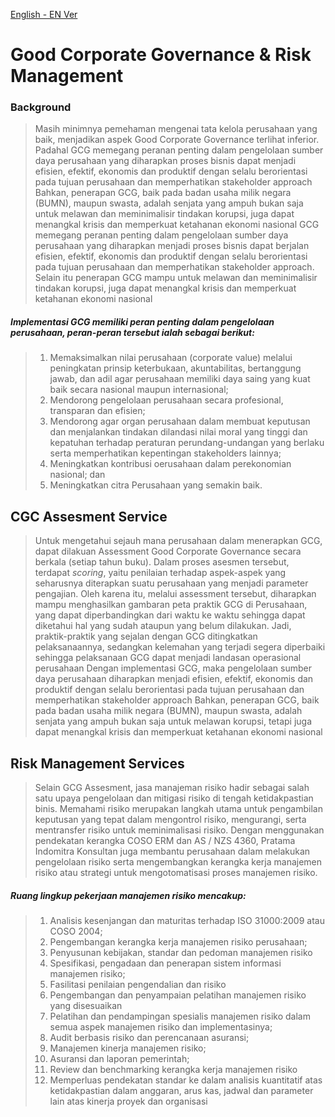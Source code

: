 [English - EN Ver](/GCG-RM-EN.md)
# Good Corporate Governance & Risk Management
### Background
> Masih minimnya pemehaman mengenai tata kelola perusahaan yang baik, menjadikan aspek Good Corporate Governance terlihat inferior. Padahal GCG memegang peranan penting dalam pengelolaan sumber daya perusahaan yang diharapkan proses bisnis dapat menjadi efisien, efektif, ekonomis dan produktif dengan selalu berorientasi pada tujuan perusahaan dan memperhatikan stakeholder approach
> Bahkan, penerapan GCG, baik pada badan usaha milik negara (BUMN), maupun swasta, adalah senjata yang ampuh bukan saja untuk melawan dan meminimalisir tindakan korupsi, juga dapat menangkal krisis dan memperkuat ketahanan ekonomi nasional
> GCG memegang peranan penting dalam pengelolaan sumber daya perusahaan yang diharapkan menjadi proses bisnis dapat berjalan efisien, efektif, ekonomis dan produktif dengan selalu berorientasi pada tujuan perusahaan dan memperhatikan stakeholder approach. Selain itu penerapan GCG mampu untuk melawan dan meminimalisir tindakan korupsi, juga dapat menangkal krisis dan memperkuat ketahanan ekonomi nasional
##### Implementasi GCG memiliki peran penting dalam pengelolaan perusahaan, peran-peran tersebut ialah sebagai berikut:
> 1. Memaksimalkan nilai perusahaan (corporate value) melalui peningkatan prinsip keterbukaan, akuntabilitas, bertanggung jawab, dan adil agar perusahaan memiliki daya saing yang kuat baik secara nasional maupun internasional;
> 2. Mendorong pengelolaan perusahaan secara profesional, transparan dan efisien;
> 3. Mendorong agar organ perusahaan dalam membuat keputusan dan menjalankan tindakan dilandasi nilai moral yang tinggi dan kepatuhan terhadap peraturan perundang-undangan yang berlaku serta memperhatikan kepentingan stakeholders lainnya;
> 4. Meningkatkan kontribusi oerusahaan dalam perekonomian nasional; dan
> 5. Meningkatkan citra Perusahaan yang semakin baik.

## CGC Assesment Service
> Untuk mengetahui sejauh mana perusahaan dalam menerapkan GCG, dapat dilakuan Assessment Good Corporate Governance secara berkala (setiap tahun buku).
> Dalam proses asesmen tersebut, terdapat _scoring_, yaitu penilaian terhadap aspek-aspek yang seharusnya diterapkan suatu perusahaan yang menjadi parameter pengajian.
> Oleh karena itu, melalui assessment tersebut, diharapkan mampu menghasilkan gambaran peta praktik GCG di Perusahaan, yang dapat diperbandingkan dari waktu ke waktu sehingga dapat diketahui hal yang sudah ataupun yang belum dilakukan.
> Jadi, praktik-praktik yang sejalan dengan GCG ditingkatkan pelaksanaannya, sedangkan kelemahan yang terjadi segera diperbaiki sehingga pelaksanaan GCG dapat menjadi landasan operasional perusahaan
> Dengan implementasi GCG, maka pengelolaan sumber daya perusahaan diharapkan menjadi efisien, efektif, ekonomis dan produktif dengan selalu berorientasi pada tujuan perusahaan dan memperhatikan stakeholder approach
> Bahkan, penerapan GCG, baik pada badan usaha milik negara (BUMN), maupun swasta, adalah senjata yang ampuh bukan saja untuk melawan korupsi, tetapi juga dapat menangkal krisis dan memperkuat ketahanan ekonomi nasional

## Risk Management Services
> Selain GCG Assesment, jasa manajeman risiko hadir sebagai salah satu upaya pengelolaan dan mitigasi risiko di tengah ketidakpastian binis. Memahami risiko merupakan langkah utama untuk pengambilan keputusan yang tepat dalam mengontrol risiko, mengurangi, serta mentransfer risiko untuk meminimalisasi risiko.
> Dengan menggunakan pendekatan kerangka COSO ERM dan AS / NZS 4360, Pratama Indomitra Konsultan juga membantu perusahaan dalam melakukan pengelolaan risiko serta mengembangkan kerangka kerja manajemen risiko atau strategi untuk mengotomatisasi proses manajemen risiko.

##### **Ruang lingkup pekerjaan manajemen risiko mencakup:**
> 1. Analisis kesenjangan dan maturitas terhadap ISO 31000:2009 atau COSO 2004;
> 2. Pengembangan kerangka kerja manajemen risiko perusahaan;
> 3. Penyusunan kebijakan, standar dan pedoman manajemen risiko
> 4. Spesifikasi, pengadaan dan penerapan sistem informasi manajemen risiko;
> 5. Fasilitasi penilaian pengendalian dan risiko
> 6. Pengembangan dan penyampaian pelatihan manajemen risiko yang disesuaikan
> 7. Pelatihan dan pendampingan spesialis manajemen risiko dalam semua aspek    manajemen risiko dan implementasinya;
> 8. Audit berbasis risiko dan perencanaan asuransi;
> 9. Manajemen kinerja manajemen risiko; 
> 10. Asuransi dan laporan pemerintah;
> 11. Review dan benchmarking kerangka kerja manajemen risiko
> 12. Memperluas pendekatan standar ke dalam analisis kuantitatif atas ketidakpastian dalam anggaran, arus kas, jadwal dan parameter lain atas kinerja proyek dan organisasi
